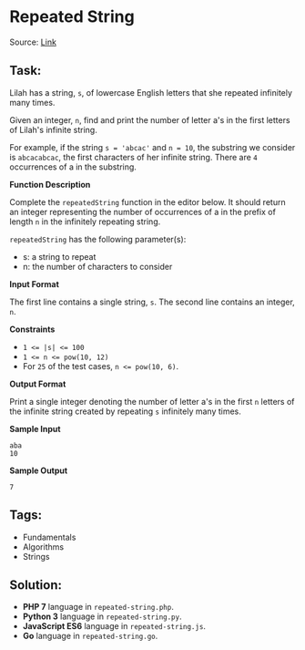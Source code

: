 # Repeated String

Source: [Link](https://www.hackerrank.com/challenges/repeated-string/problem)

## Task:

Lilah has a string, `s`, of lowercase English letters that she repeated infinitely many times.

Given an integer, `n`, find and print the number of letter a's in the first letters of Lilah's infinite string.

For example, if the string `s = 'abcac'` and `n = 10`, the substring we consider is `abcacabcac`, the first characters
of her infinite string. There are `4` occurrences of a in the substring.

**Function Description**

Complete the `repeatedString` function in the editor below. It should return an integer representing the number of 
occurrences of a in the prefix of length `n` in the infinitely repeating string.

`repeatedString` has the following parameter(s):

* s: a string to repeat
* n: the number of characters to consider

**Input Format**

The first line contains a single string, `s`.
The second line contains an integer, `n`.

**Constraints**

* `1 <= |s| <= 100`
* `1 <= n <= pow(10, 12)`
* For `25` of the test cases, `n <= pow(10, 6)`.

**Output Format**

Print a single integer denoting the number of letter a's in the first `n` letters of the infinite string created 
by repeating `s` infinitely many times.

**Sample Input**

```
aba
10
```

**Sample Output**
```
7
```

## Tags:

* Fundamentals
* Algorithms
* Strings

## Solution:

* **PHP 7** language in `repeated-string.php`.
* **Python 3** language in `repeated-string.py`.
* **JavaScript ES6** language in `repeated-string.js`.
* **Go** language in `repeated-string.go`.